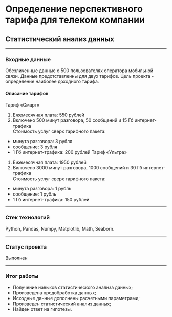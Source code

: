 # Определение перспективного тарифа для телеком компании
## Статистический анализ данных
____
### Входные данные
Обезличенные данные о 500 пользователях оператора мобильной связи. Данные предотставленны для двух тарифов. Цель проекта - определение наиболее доходного тарифа.  
#### Описание тарифов
Тариф «Смарт»
1. Ежемесячная плата: 550 рублей
2. Включено 500 минут разговора, 50 сообщений и 15 Гб интернет-трафика<br>
Стоимость услуг сверх тарифного пакета:
- минута разговора: 3 рубля
- сообщение: 3 рубля
- 1 Гб интернет-трафика: 200 рублей
Тариф «Ультра»
1. Ежемесячная плата: 1950 рублей
2. Включено 3000 минут разговора, 1000 сообщений и 30 Гб интернет-трафика<br>
Стоимость услуг сверх тарифного пакета:
- минута разговора: 1 рубль
- сообщение: 1 рубль
- 1 Гб интернет-трафика: 150 рублей
____

### Стек технологий
Python, Pandas, Numpy, Matplotlib, Math, Seaborn.
____

### Статус проекта
Выполнен
____

### Итог работы
- Получение навыков статистического анализа данных;
- Произведена предобработка данных;
- Исходные данные дополнены расчетными параметрами;
- Произведен статистический анализ данных;
- Найден ответ на гипотезы.

